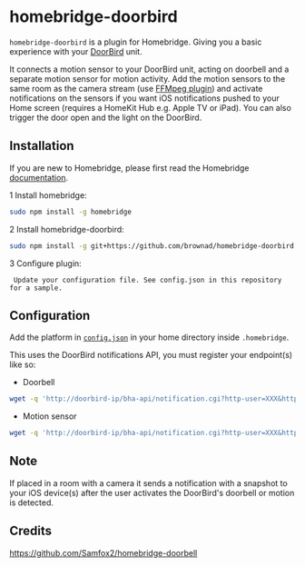 # homebridge-doorbird

`homebridge-doorbird` is a plugin for Homebridge.  Giving you a basic experience with your [DoorBird](https://www.doorbird.com) unit.

It connects a motion sensor to your DoorBird unit, acting on doorbell and a separate motion sensor for motion activity.  Add the motion sensors to the same room as the camera stream (use [FFMpeg plugin](https://github.com/KhaosT/homebridge-camera-ffmpeg)) and activate notifications on the sensors if you want iOS notifications pushed to your Home screen (requires a HomeKit Hub e.g. Apple TV or iPad).  You can also trigger the door open and the light on the DoorBird.

## Installation

If you are new to Homebridge, please first read the Homebridge [documentation](https://www.npmjs.com/package/homebridge).

1 Install homebridge:
```sh
sudo npm install -g homebridge
```
2 Install homebridge-doorbird:
```sh
sudo npm install -g git+https://github.com/brownad/homebridge-doorbird.git
```
3 Configure plugin:
```
 Update your configuration file. See config.json in this repository for a sample.
```

## Configuration

Add the platform in [`config.json`](https://github.com/brownad/homebridge-doorbird/blob/master/config.json) in your home directory inside `.homebridge`.  

This uses the DoorBird notifications API, you must register your endpoint(s) like so:

* Doorbell
```sh
wget -q 'http://doorbird-ip/bha-api/notification.cgi?http-user=XXX&http-password=XXX&event=doorbell&subscribe=1&url=http://homebridge-ip:8080/doorbell.html'
```
* Motion sensor
```sh
wget -q 'http://doorbird-ip/bha-api/notification.cgi?http-user=XXX&http-password=XXX&event=motionsensor&subscribe=1&url=http://homebridge-ip:8080/motion.html'
```

## Note
If placed in a room with a camera it sends a notification with a snapshot to your iOS device(s) after the user activates the DoorBird's doorbell or motion is detected.

## Credits
https://github.com/Samfox2/homebridge-doorbell
